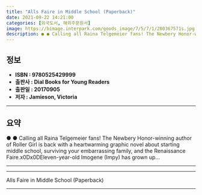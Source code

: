 ```yaml
---
title: "Alls Faire in Middle School (Paperback)"
date: 2021-09-22 14:21:00
categories: [외국도서, 해외주문원서]
image: https://bimage.interpark.com/goods_image/7/5/7/1/280367571s.jpg
description: ● ● Calling all Raina Telgemeier fans! The Newbery Honor-winning author of Roller Girl is back with a heartwarming graphic novel about starting middle school,
---
```


## **정보**

- **ISBN : 9780525429999**
- **출판사 : Dial Books for Young Readers**
- **출판일 : 20170905**
- **저자 : Jamieson, Victoria**

------



## **요약**

●  ●  Calling all Raina Telgemeier fans! The Newbery Honor-winning author of Roller Girl is back with a heartwarming graphic novel about starting middle school, surviving your embarrassing family, and the Renaissance Faire.x0Dx0DEleven-year-old Imogene (Impy) has grown up... 

------



------


Alls Faire in Middle School (Paperback) 

------


